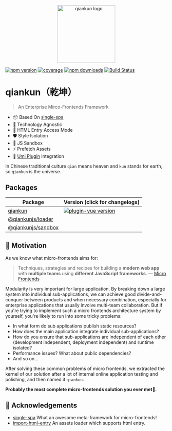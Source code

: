 <p align="center">
  <a href="https://qiankun.umijs.org" target="_blank" rel="noopener noreferrer">
    <img width="180" src="https://user-images.githubusercontent.com/5206843/156369489-cf708a6a-1937-4dd9-895b-c6d17156c493.png" alt="qiankun logo">
  </a>
</p>

[![npm version](https://img.shields.io/npm/v/qiankun/next.svg?style=flat-square)](https://www.npmjs.com/package/qiankun) [![coverage](https://img.shields.io/codecov/c/github/umijs/qiankun.svg?style=flat-square)](https://codecov.io/gh/umijs/qiankun) [![npm downloads](https://img.shields.io/npm/dt/qiankun.svg?style=flat-square)](https://www.npmjs.com/package/qiankun) [![Build Status](https://img.shields.io/travis/umijs/qiankun.svg?style=flat-square)](https://travis-ci.com/umijs/qiankun)

# qiankun（乾坤）

> An Enterprise Mirco-Frontends Framework

- 📦 Based On [single-spa](https://github.com/CanopyTax/single-spa)
- 📱 Technology Agnostic
- 💪 HTML Entry Access Mode
- 🛡 Style Isolation
- 🧳 JS Sandbox
- ⚡ Prefetch Assets
- 🔌 [Umi Plugin](https://github.com/umijs/plugins/tree/master/packages/plugin-qiankun) Integration

In Chinese traditional culture `qian` means heaven and `kun` stands for earth, so `qiankun` is the universe.

## Packages

| Package                                | Version (click for changelogs)                                                                             |
|----------------------------------------| :--------------------------------------------------------------------------------------------------------- |
| [qiankun](packages/qiankun)            | [![plugin-vue version](https://img.shields.io/npm/v/qiankun.svg?label=%20)](packages/qiankun/CHANGELOG.md) |
| [@qiankunjs/loader](packages/loader)   |                                                                                                            |
| [@qiankunjs/sandbox](packages/sandbox) |                                                                                                            |

## 🤔 Motivation

As we know what micro-frontends aims for:

> Techniques, strategies and recipes for building a **modern web app** with **multiple teams** using **different JavaScript frameworks**. — [Micro Frontends](https://micro-frontends.org/)

Modularity is very important for large application. By breaking down a large system into individual sub-applications, we can achieve good divide-and-conquer between products and when necessary combination, especially for enterprise applications that usually involve multi-team collaboration. But if you're trying to implement such a micro frontends architecture system by yourself, you're likely to run into some tricky problems:

- In what form do sub applications publish static resources?
- How does the main application integrate individual sub-applications?
- How do you ensure that sub-applications are independent of each other (development independent, deployment independent) and runtime isolated?
- Performance issues? What about public dependencies?
- And so on...

After solving these common problems of micro frontends, we extracted the kernel of our solution after a lot of internal online application testing and polishing, and then named it `qiankun`.

**Probably the most complete micro-frontends solution you ever met🧐.**

## 🎁 Acknowledgements

- [single-spa](https://github.com/CanopyTax/single-spa) What an awesome meta-framework for micro-frontends!
- [import-html-entry](https://github.com/kuitos/import-html-entry/) An assets loader which supports html entry.
